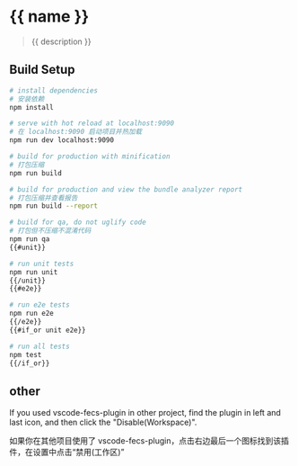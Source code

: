 # {{ name }}

> {{ description }}

## Build Setup

``` bash
# install dependencies
# 安装依赖
npm install

# serve with hot reload at localhost:9090
# 在 localhost:9090 启动项目并热加载
npm run dev localhost:9090

# build for production with minification
# 打包压缩
npm run build

# build for production and view the bundle analyzer report
# 打包压缩并查看报告
npm run build --report

# build for qa, do not uglify code
# 打包但不压缩不混淆代码
npm run qa
{{#unit}}

# run unit tests
npm run unit
{{/unit}}
{{#e2e}}

# run e2e tests
npm run e2e
{{/e2e}}
{{#if_or unit e2e}}

# run all tests
npm test
{{/if_or}}
```

## other

If you used vscode-fecs-plugin in other project, find the plugin in left and last icon, and then click the "Disable(Workspace)".

如果你在其他项目使用了 vscode-fecs-plugin，点击右边最后一个图标找到该插件，在设置中点击“禁用(工作区)”
